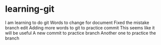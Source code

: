 # learning-git
I am learning to do git
Words to change for document 
Fixed the mistake branch edit 
Adding more words to git to practice commit
This seems like it will be useful
A new commit to practice branch
Another one to practice the branch